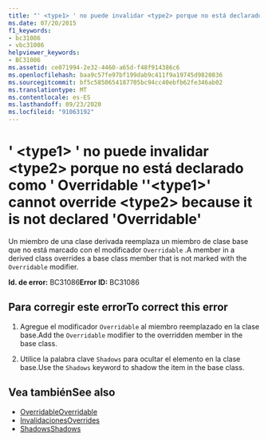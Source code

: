 ```yaml
---
title: "' <type1> ' no puede invalidar <type2> porque no está declarado como ' Overridable '"
ms.date: 07/20/2015
f1_keywords:
- bc31086
- vbc31086
helpviewer_keywords:
- BC31086
ms.assetid: ce071994-2e32-4460-a65d-f48f914386c6
ms.openlocfilehash: baa9c57fe97bf199dab9c411f9a19745d9820836
ms.sourcegitcommit: bf5c5850654187705bc94cc40ebfb62fe346ab02
ms.translationtype: MT
ms.contentlocale: es-ES
ms.lasthandoff: 09/23/2020
ms.locfileid: "91063192"
---
```

# <a name="type1-cannot-override-type2-because-it-is-not-declared-overridable"></a><span data-ttu-id="b3d38-102">' \<type1> ' no puede invalidar \<type2> porque no está declarado como ' Overridable '</span><span class="sxs-lookup"><span data-stu-id="b3d38-102">'\<type1>' cannot override \<type2> because it is not declared 'Overridable'</span></span>

<span data-ttu-id="b3d38-103">Un miembro de una clase derivada reemplaza un miembro de clase base que no está marcado con el modificador `Overridable` .</span><span class="sxs-lookup"><span data-stu-id="b3d38-103">A member in a derived class overrides a base class member that is not marked with the `Overridable` modifier.</span></span>  
  
 <span data-ttu-id="b3d38-104">**Id. de error:** BC31086</span><span class="sxs-lookup"><span data-stu-id="b3d38-104">**Error ID:** BC31086</span></span>  
  
## <a name="to-correct-this-error"></a><span data-ttu-id="b3d38-105">Para corregir este error</span><span class="sxs-lookup"><span data-stu-id="b3d38-105">To correct this error</span></span>  
  
1. <span data-ttu-id="b3d38-106">Agregue el modificador `Overridable` al miembro reemplazado en la clase base.</span><span class="sxs-lookup"><span data-stu-id="b3d38-106">Add the `Overridable` modifier to the overridden member in the base class.</span></span>  
  
2. <span data-ttu-id="b3d38-107">Utilice la palabra clave `Shadows` para ocultar el elemento en la clase base.</span><span class="sxs-lookup"><span data-stu-id="b3d38-107">Use the `Shadows` keyword to shadow the item in the base class.</span></span>  
  
## <a name="see-also"></a><span data-ttu-id="b3d38-108">Vea también</span><span class="sxs-lookup"><span data-stu-id="b3d38-108">See also</span></span>

- [<span data-ttu-id="b3d38-109">Overridable</span><span class="sxs-lookup"><span data-stu-id="b3d38-109">Overridable</span></span>](../language-reference/modifiers/overridable.md)
- [<span data-ttu-id="b3d38-110">Invalidaciones</span><span class="sxs-lookup"><span data-stu-id="b3d38-110">Overrides</span></span>](../language-reference/modifiers/overrides.md)
- [<span data-ttu-id="b3d38-111">Shadows</span><span class="sxs-lookup"><span data-stu-id="b3d38-111">Shadows</span></span>](../language-reference/modifiers/shadows.md)
